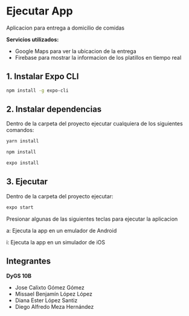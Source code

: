# Ejecutar App

Aplicacion para entrega a domicilio de comidas

**Servicios utilizados:**

* Google Maps para ver la ubicacion de la entrega
* Firebase para mostrar la informacion de los platillos en tiempo real

## 1. Instalar Expo CLI
```sh
npm install -g expo-cli
```

## 2. Instalar dependencias
Dentro de la carpeta del proyecto ejecutar cualquiera de los siguientes comandos:

```sh
yarn install
```

```sh
npm install
```

```sh
expo install
```

## 3. Ejecutar
Dentro de la carpeta del proyecto ejecutar:

```sh
expo start
```

Presionar algunas de las siguientes teclas para ejecutar la aplicacion

a: Ejecuta la app en un emulador de Android

i: Ejecuta la app en un simulador de iOS

## Integrantes
**DyGS 10B**

* Jose Calixto Gómez Gómez
* Missael Benjamín López López
* Diana Ester López Santiz
* Diego Alfredo Meza Hernández